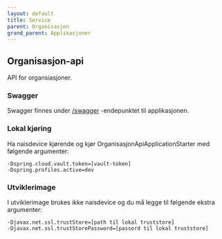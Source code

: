 ```yaml
---
layout: default
title: Service
parent: Organisasjon
grand_parent: Applikasjoner
---
```


## Organisasjon-api
API for organsiasjoner.

### Swagger
Swagger finnes under [/swagger](https://testnorge-organisasjon-api.nais.preprod.local/swagger) -endepunktet til applikasjonen.

### Lokal kjøring
Ha naisdevice kjørende og kjør OrganisasjonApiApplicationStarter med følgende argumenter:
```
-Dspring.cloud.vault.token=[vault-token]
-Dspring.profiles.active=dev
```


### Utviklerimage
I utviklerimage brukes ikke naisdevice og du må legge til følgende ekstra argumenter:
```
-Djavax.net.ssl.trustStore=[path til lokal truststore]
-Djavax.net.ssl.trustStorePassword=[passord til lokal truststore]
```
